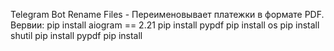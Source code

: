 Telegram Bot Rename Files - Переименовывает платежки в формате PDF.
Вервии:
  pip install aiogram == 2.21
  pip install pypdf
  pip install os
  pip install shutil
  pip install pypdf
  pip install
